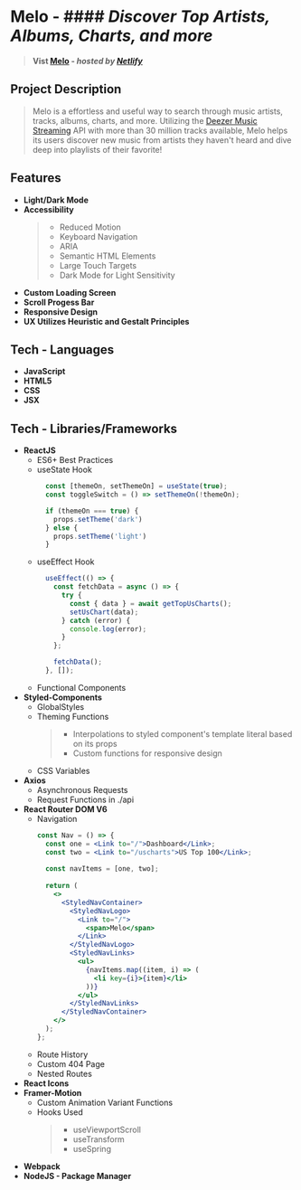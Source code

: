 # **Melo** - #### *Discover Top Artists, Albums, Charts, and more*
> **Vist [Melo](url) - *hosted by [Netlify](https://www.netlify.com/)***

## **Project Description**
> Melo is a effortless and useful way to search through music artists, tracks, albums, charts, and more. Utilizing the [Deezer Music Streaming](https://www.deezer.com/us/) API with more than 30 million tracks available, Melo helps its users discover new music from artists they haven't heard and dive deep into playlists of their favorite!

<!-- Insert Screenshot -->

## **Features**
* **Light/Dark Mode**
* **Accessibility**
  >* Reduced Motion
  >* Keyboard Navigation
  >* ARIA
  >* Semantic HTML Elements
  >* Large Touch Targets
  >* Dark Mode for Light Sensitivity
* **Custom Loading Screen**
* **Scroll Progess Bar**
* **Responsive Design**
* **UX Utilizes Heuristic and Gestalt Principles**

## **Tech - Languages**
* **JavaScript**
* **HTML5**
* **CSS**
* **JSX**

## **Tech - Libraries/Frameworks**
* **ReactJS**
  * ES6+ Best Practices
  * useState Hook
    ```jsx
      const [themeOn, setThemeOn] = useState(true);
      const toggleSwitch = () => setThemeOn(!themeOn);

      if (themeOn === true) {
        props.setTheme('dark')
      } else {
        props.setTheme('light')
      }
    ```
  * useEffect Hook
    ```jsx
      useEffect(() => {
        const fetchData = async () => {
          try {
            const { data } = await getTopUsCharts();
            setUsChart(data);
          } catch (error) {
            console.log(error);
          }
        };

        fetchData();
      }, []);
    ```
  * Functional Components
* **Styled-Components**
  * GlobalStyles
  * Theming Functions
    >* Interpolations to styled component's template literal based on its props
    >* Custom functions for responsive design
  * CSS Variables
* **Axios**
  * Asynchronous Requests
  * Request Functions in ./api
* **React Router DOM V6**
  * Navigation
    ```jsx
    const Nav = () => {
      const one = <Link to="/">Dashboard</Link>;
      const two = <Link to="/uscharts">US Top 100</Link>;
      
      const navItems = [one, two];
      
      return (
        <>
          <StyledNavContainer>
            <StyledNavLogo>
              <Link to="/">
                <span>Melo</span>
              </Link>
            </StyledNavLogo>
            <StyledNavLinks>
              <ul>
                {navItems.map((item, i) => (
                  <li key={i}>{item}</li>
                ))}
              </ul>
            </StyledNavLinks>
          </StyledNavContainer>
        </>
      );
    };
    ```
  * Route History
  * Custom 404 Page
  * Nested Routes
* **React Icons**
* **Framer-Motion**
  * Custom Animation Variant Functions
  * Hooks Used
    >* useViewportScroll
    >* useTransform
    >* useSpring
* **Webpack**
* **NodeJS - Package Manager**



